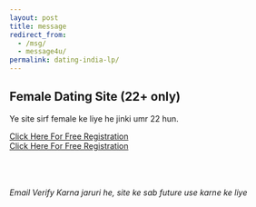 ```yaml
---
layout: post
title: message
redirect_from:
  - /msg/
  - message4u/
permalink: dating-india-lp/
---
```


<div class="jumbotron">
<h2>Female Dating Site (22+ only)</h2>
<p> Ye site sirf female ke liye he jinki umr 22 hun.<br/></p>
     
<section class="main col col-lg-2 visible-xs">
<a class="btn btn-primary btn-lg" href="http://nbeatrk.com/mt/y224x2c484s233t224q2u234/" role="button" rel="nofollow"> Click Here For Free Registration </a><br/></section>
      
<section class="main col col-lg-2 visible-lg visible-md">
<a class="btn btn-primary btn-lg" href="http://cldlr.com/?a=29307&c=90125&s1=" role="button" rel="nofollow"> Click Here For Free Registration</a><br/></section>

<br/><br/><br/><i>Email Verify Karna jaruri he, site ke sab future use karne ke liye</i>

</div>


